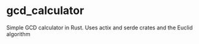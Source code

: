 # gcd_calculator
Simple GCD calculator in Rust. Uses actix and serde crates and the Euclid algorithm
